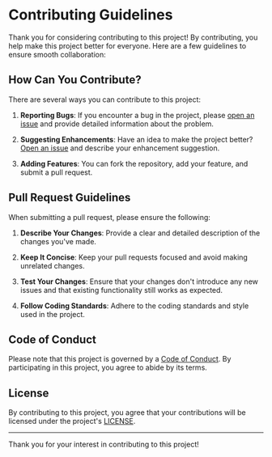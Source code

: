 # Contributing Guidelines

Thank you for considering contributing to this project! By contributing, you help make this project better for everyone. Here are a few guidelines to ensure smooth collaboration:

## How Can You Contribute?

There are several ways you can contribute to this project:

1. **Reporting Bugs**: If you encounter a bug in the project, please [open an issue](../../issues) and provide detailed information about the problem.
   
2. **Suggesting Enhancements**: Have an idea to make the project better? [Open an issue](../../issues) and describe your enhancement suggestion.

3. **Adding Features**: You can fork the repository, add your feature, and submit a pull request.

## Pull Request Guidelines

When submitting a pull request, please ensure the following:

1. **Describe Your Changes**: Provide a clear and detailed description of the changes you've made.
   
2. **Keep It Concise**: Keep your pull requests focused and avoid making unrelated changes.

3. **Test Your Changes**: Ensure that your changes don't introduce any new issues and that existing functionality still works as expected.

4. **Follow Coding Standards**: Adhere to the coding standards and style used in the project.

## Code of Conduct

Please note that this project is governed by a [Code of Conduct](CODE_OF_CONDUCT.md). By participating in this project, you agree to abide by its terms.

## License

By contributing to this project, you agree that your contributions will be licensed under the project's [LICENSE](./LICENSE).

---

Thank you for your interest in contributing to this project!
